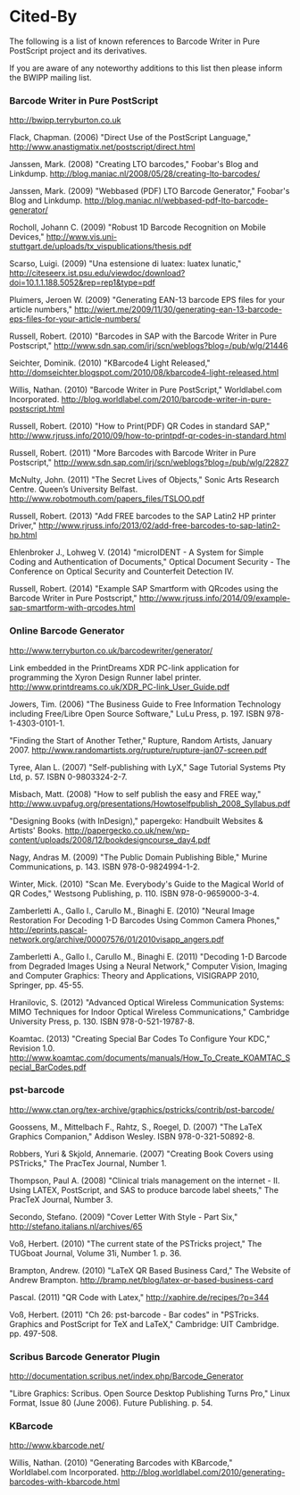 Cited-By
========

The following is a list of known references to Barcode Writer in Pure PostScript project and its derivatives.

If you are aware of any noteworthy additions to this list then please inform the BWIPP mailing list.


### Barcode Writer in Pure PostScript

http://bwipp.terryburton.co.uk

Flack, Chapman. (2006) "Direct Use of the PostScript Language," http://www.anastigmatix.net/postscript/direct.html

Janssen, Mark. (2008) "Creating LTO barcodes," Foobar's Blog and Linkdump. http://blog.maniac.nl/2008/05/28/creating-lto-barcodes/

Janssen, Mark. (2009) "Webbased (PDF) LTO Barcode Generator," Foobar's Blog and Linkdump. http://blog.maniac.nl/webbased-pdf-lto-barcode-generator/

Rocholl, Johann C. (2009) "Robust 1D Barcode Recognition on Mobile Devices," http://www.vis.uni-stuttgart.de/uploads/tx_vispublications/thesis.pdf

Scarso, Luigi. (2009) "Una estensione di luatex: luatex lunatic," http://citeseerx.ist.psu.edu/viewdoc/download?doi=10.1.1.188.5052&rep=rep1&type=pdf

Pluimers, Jeroen W. (2009) "Generating EAN-13 barcode EPS files for your article numbers," http://wiert.me/2009/11/30/generating-ean-13-barcode-eps-files-for-your-article-numbers/

Russell, Robert. (2010) "Barcodes in SAP with the Barcode Writer in Pure Postscript," http://www.sdn.sap.com/irj/scn/weblogs?blog=/pub/wlg/21446

Seichter, Dominik. (2010) "KBarcode4 Light Released," http://domseichter.blogspot.com/2010/08/kbarcode4-light-released.html

Willis, Nathan. (2010) "Barcode Writer in Pure PostScript," Worldlabel.com Incorporated. http://blog.worldlabel.com/2010/barcode-writer-in-pure-postscript.html

Russell, Robert. (2010) "How to Print(PDF) QR Codes in standard SAP," http://www.rjruss.info/2010/09/how-to-printpdf-qr-codes-in-standard.html

Russell, Robert. (2011) "More Barcodes with Barcode Writer in Pure Postscript," http://www.sdn.sap.com/irj/scn/weblogs?blog=/pub/wlg/22827

McNulty, John. (2011) "The Secret Lives of Objects," Sonic Arts Research Centre. Queen’s University Belfast. http://www.robotmouth.com/papers_files/TSLOO.pdf

Russell, Robert. (2013) "Add FREE barcodes to the SAP Latin2 HP printer Driver," http://www.rjruss.info/2013/02/add-free-barcodes-to-sap-latin2-hp.html 

Ehlenbroker J., Lohweg V. (2014) "microIDENT - A System for Simple Coding and Authentication of Documents," Optical Document Security - The Conference on Optical Security and Counterfeit Detection IV.

Russell, Robert. (2014) "Example SAP Smartform with QRcodes using the Barcode Writer in Pure Postscript," http://www.rjruss.info/2014/09/example-sap-smartform-with-qrcodes.html


### Online Barcode Generator

http://www.terryburton.co.uk/barcodewriter/generator/

Link embedded in the PrintDreams XDR PC-link application for programming the Xyron Design Runner label printer. http://www.printdreams.co.uk/XDR_PC-link_User_Guide.pdf

Jowers, Tim. (2006) "The Business Guide to Free Information Technology including Free/Libre Open Source Software," LuLu Press, p. 197. ISBN 978-1-4303-0101-1.

"Finding the Start of Another Tether," Rupture, Random Artists, January 2007. http://www.randomartists.org/rupture/rupture-jan07-screen.pdf

Tyree, Alan L. (2007) "Self-publishing with LyX," Sage Tutorial Systems Pty Ltd, p. 57. ISBN 0-9803324-2-7.

Misbach, Matt. (2008) "How to self publish the easy and FREE way," http://www.uvpafug.org/presentations/Howtoselfpublish_2008_Syllabus.pdf

"Designing Books (with InDesign)," papergeko: Handbuilt Websites & Artists' Books. http://papergecko.co.uk/new/wp-content/uploads/2008/12/bookdesigncourse_day4.pdf

Nagy, Andras M. (2009) "The Public Domain Publishing Bible," Murine Communications, p. 143. ISBN 978-0-9824994-1-2.

Winter, Mick. (2010) "Scan Me. Everybody's Guide to the Magical World of QR Codes," Westsong Publishing, p. 110. ISBN 978-0-9659000-3-4.

Zamberletti A., Gallo I., Carullo M., Binaghi E. (2010) "Neural Image Restoration For Decoding 1-D Barcodes Using Common Camera Phones," http://eprints.pascal-network.org/archive/00007576/01/2010visapp_angers.pdf

Zamberletti A., Gallo I., Carullo M., Binaghi E. (2011) "Decoding 1-D Barcode from Degraded Images Using a Neural Network," Computer Vision, Imaging and Computer Graphics: Theory and Applications, VISIGRAPP 2010, Springer, pp. 45-55.

Hranilovic, S. (2012) "Advanced Optical Wireless Communication Systems: MIMO Techniques for Indoor Optical Wireless Communications," Cambridge University Press, p. 130. ISBN 978-0-521-19787-8.

Koamtac. (2013) "Creating Special Bar Codes To Configure Your KDC," Revision 1.0. http://www.koamtac.com/documents/manuals/How_To_Create_KOAMTAC_Special_BarCodes.pdf


### pst-barcode

http://www.ctan.org/tex-archive/graphics/pstricks/contrib/pst-barcode/

Goossens, M., Mittelbach F., Rahtz, S., Roegel, D. (2007) "The LaTeX Graphics Companion," Addison Wesley. ISBN 978-0-321-50892-8.

Robbers, Yuri & Skjold, Annemarie. (2007) "Creating Book Covers using PSTricks," The PracTex Journal, Number 1.

Thompson, Paul A. (2008) "Clinical trials management on the internet - II. Using LATEX, PostScript, and SAS to produce barcode label sheets," The PracTeX Journal, Number 3.

Secondo, Stefano. (2009) "Cover Letter With Style - Part Six," http://stefano.italians.nl/archives/65

Voß, Herbert. (2010) "The current state of the PSTricks project," The TUGboat Journal, Volume 31i, Number 1. p. 36.

Brampton, Andrew. (2010) "LaTeX QR Based Business Card," The Website of Andrew Brampton. http://bramp.net/blog/latex-qr-based-business-card

Pascal. (2011) "QR Code with Latex," http://xaphire.de/recipes/?p=344

Voß, Herbert. (2011) "Ch 26: pst-barcode - Bar codes" in "PSTricks. Graphics and PostScript for TeX and LaTeX," Cambridge: UIT Cambridge. pp. 497-508.


### Scribus Barcode Generator Plugin

http://documentation.scribus.net/index.php/Barcode_Generator

"Libre Graphics: Scribus. Open Source Desktop Publishing Turns Pro," Linux Format, Issue 80 (June 2006). Future Publishing. p. 54.


### KBarcode

http://www.kbarcode.net/

Willis, Nathan. (2010) "Generating Barcodes with KBarcode," Worldlabel.com Incorporated. http://blog.worldlabel.com/2010/generating-barcodes-with-kbarcode.html

